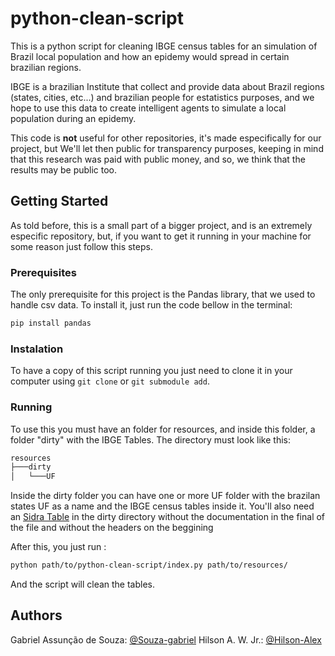 # python-clean-script

This is a python script for cleaning IBGE census tables for an simulation of Brazil local population and how an epidemy would spread in certain brazilian regions.

IBGE is a brazilian Institute that collect and provide data about Brazil regions (states, cities, etc...) and brazilian people for estatistics purposes, 
and we hope to use this data to create intelligent agents to simulate a local population during an epidemy.

This code is **not** useful for other repositories, it's made especifically for our project, but We'll let then public for transparency purposes, keeping in mind that
this research was paid with public money, and so, we think that the results may be public too.

## Getting Started

As told before, this is a small part of a bigger project, and is an extremely especific repository, but, if you want to get it running in your machine for some reason
just follow this steps.

### Prerequisites

The only prerequisite for this project is the Pandas library, that we used to handle csv data. To install it, just run the code bellow in the terminal:

```bash
pip install pandas
```

### Instalation

To have a copy of this script running you just need to clone it in your computer using ```git clone``` or ```git submodule add```.

### Running

To use this you must have an folder for resources, and inside this folder, a folder "dirty"  with the IBGE Tables. The directory must look like this:

```bash
resources
├───dirty
│   └───UF
```

Inside the dirty folder you can have one or more UF folder with the brazilan states UF as a name and the IBGE census tables inside it. 
You'll also need an [Sidra Table](https://sidra.ibge.gov.br/Tabela/993) in the dirty directory without the documentation in the final of the file and without
the headers on the beggining

After this, you just run :
```bash
python path/to/python-clean-script/index.py path/to/resources/
```

And the script will clean the tables.

## Authors
Gabriel Assunção de Souza: [@Souza-gabriel](https://github.com/Souza-gabriel)
Hilson A. W. Jr.: [@Hilson-Alex](https://github.com/Hilson-Alex)
